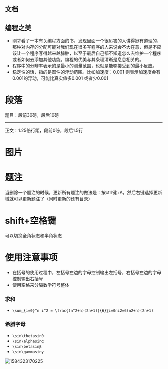 ## 文档

## 编程之美

- 刚才看了一本有关编程方面的书，发现里面一个很厉害的人讲得挺有道理的，那种对内存的分配可能对我们现在很多写程序的人来说会不大在意，但是不应该让一个程序写得越来越臃肿，以至于最后自己都不知道怎么去维护一个程序或者如何去添加其他功能。编程的优美与其条理清晰是息息相关的。
- 程序中的分辨率表示的是最小的测量范围，也就是能够接受到的最小反应。
- 稳定性的话，指的是器件的浮动范围。比如加速度：0.001 则表示加速度会有0.001的浮动，可能比真实值多0.001 或者少0.001



# 段落

题目：段前30磅，段后10磅

------

正文：1.25倍行距，段前0磅，段后1.5行

# 图片

# 题注

当删除一个题注的时候，更新所有题注的做法是：按ctrl键+A，然后右键选择更新域就可以更新题注了（同时更新的还有目录）

# shift+空格键

可以切换全角状态和半角状态



# 使用注意事项

- 在括号的使用过程中，左括号左边的字母控制输出左括号，右括号左边的字母控制输出右括号
- 使用空格来分隔数学符号整体

### 求和

- `\sum_{i=0}^n i^2 = \frac{(n^2+n)(2n+1)}{6}∑i=0ni2=6(n2+n)(2n+1)`

### 希腊字母

- `\sin\thetasinθ`
- `\sin\alphasinα`
- `\sin\betasinβ`
- `\sin\gammasinγ`

![1584323170225](C:\Users\cym\AppData\Local\Temp\1584323170225.png)



##